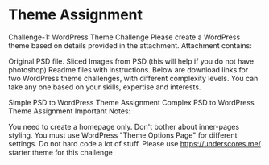 Theme Assignment
===

Challenge-1: WordPress Theme Challenge
Please create a WordPress theme based on details provided in the attachment. Attachment contains:

Original PSD file.
Sliced Images from PSD (this will help if you do not have photoshop)
Readme files with instructions.
Below are download links for two WordPress theme challenges, with different complexity levels. You can take any one based on your skills, expertise and interests.

Simple PSD to WordPress Theme Assignment
Complex PSD to WordPress Theme Assignment
Important Notes:

You need to create a homepage only. Don't bother about inner-pages styling.
You must use WordPress "Theme Options Page" for different settings. Do not hard code a lot of stuff.
Please use https://underscores.me/ starter theme for this challenge